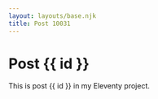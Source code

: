 ```yaml
---
layout: layouts/base.njk
title: Post 10031
---
```


# Post {{ id }}

This is post {{ id }} in my Eleventy project.
